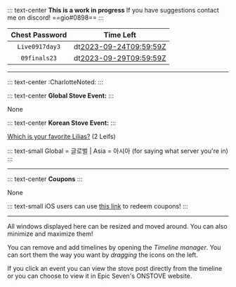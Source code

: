 ::: text-center
**This is a work in progress**
If you have suggestions contact me on discord!
==gio#0898==
:::

|         Chest Password         |                 Time Left                  |
|:------------------------------:|:------------------------------------------:|
|         `Live0917day3`         |  dt[2023-09-24T09:59:59Z](Expired)         |
|         `09finals23`           |  dt[2023-09-29T09:59:59Z](Expired)         |

----------------------------------------------------------------------------------------

::: text-center
:CharlotteNoted:
:::

::: text-center
**Global Stove Event:**
:::


None


::: text-center
**Korean Stove Event:**
:::



[Which is your favorite Lilias?](https://page.onstove.com/epicseven/kr/view/9761932) (2 Leifs)



::: text-small
Global = 글로벌 | Asia = 아시아 (for saying what server you're in)
:::

----------------------------------------------------------------------------------------

::: text-center
**Coupons**
:::

None

::: text-small
iOS users can use [this link](https://event-epic7.smilegatemegaport.com/coupon) to redeem coupons!
:::

---

All windows displayed here can be resized and moved around. You can also minimize and maximize them!

You can remove and add timelines by opening the *Timeline manager*. You can sort them the way you want by *dragging* the icons on the left.

If you click an event you can view the stove post directly from the timeline or you can choose to view it in Epic Seven's ONSTOVE website.